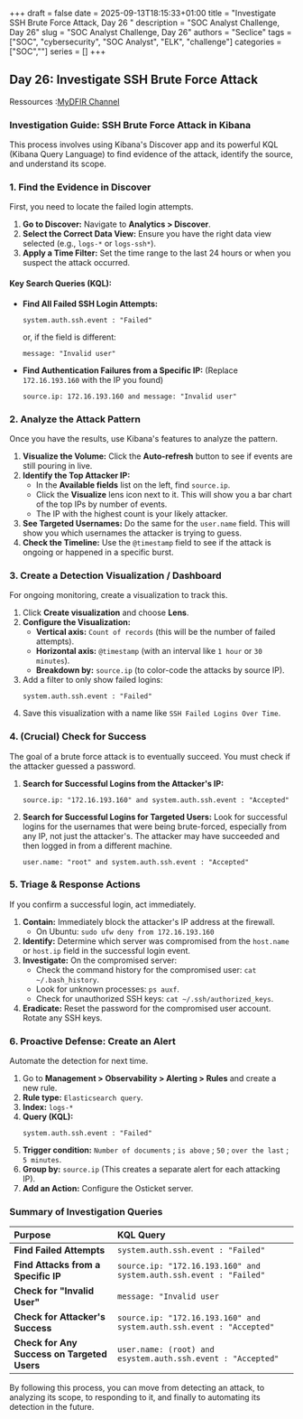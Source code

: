 +++ 
draft = false
date = 2025-09-13T18:15:33+01:00
title = "Investigate SSH Brute Force Attack, Day 26 "
description = "SOC Analyst Challenge, Day 26"
slug = "SOC Analyst Challenge, Day 26"
authors = "Seclice"
tags = ["SOC", "cybersecurity", "SOC Analyst", "ELK", "challenge"]
categories = ["SOC",""]
series = []
+++

## Day 26: Investigate SSH Brute Force Attack
Ressources :[MyDFIR Channel](https://www.youtube.com/@MyDFIR/)

### **Investigation Guide: SSH Brute Force Attack in Kibana**

This process involves using Kibana's Discover app and its powerful KQL (Kibana Query Language) to find evidence of the attack, identify the source, and understand its scope.

 
### **1. Find the Evidence in Discover**

First, you need to locate the failed login attempts.

1.  **Go to Discover:** Navigate to **Analytics > Discover**.
2.  **Select the Correct Data View:** Ensure you have the right data view selected (e.g., `logs-*` or `logs-ssh*`).
3.  **Apply a Time Filter:** Set the time range to the last 24 hours or when you suspect the attack occurred.

#### **Key Search Queries (KQL):**

*   **Find All Failed SSH Login Attempts:**
    ```kql
    system.auth.ssh.event : "Failed" 
    ```
    or, if the field is different:
    ```kql
    message: "Invalid user"
    ```

*   **Find Authentication Failures from a Specific IP:** (Replace `172.16.193.160` with the IP you found)
    ```kql
    source.ip: 172.16.193.160 and message: "Invalid user"
    ```


 

### **2. Analyze the Attack Pattern**

Once you have the results, use Kibana's features to analyze the pattern.

1.  **Visualize the Volume:** Click the **Auto-refresh** button to see if events are still pouring in live.
2.  **Identify the Top Attacker IP:**
    *   In the **Available fields** list on the left, find `source.ip`.
    *   Click the **Visualize** lens icon next to it. This will show you a bar chart of the top IPs by number of events.
    *   The IP with the highest count is your likely attacker.
3.  **See Targeted Usernames:** Do the same for the `user.name` field. This will show you which usernames the attacker is trying to guess.
4.  **Check the Timeline:** Use the `@timestamp` field to see if the attack is ongoing or happened in a specific burst.

    

 

### **3. Create a Detection Visualization / Dashboard**

For ongoing monitoring, create a visualization to track this.

1.  Click **Create visualization** and choose **Lens**.
2.  **Configure the Visualization:**
    *   **Vertical axis:** `Count of records` (this will be the number of failed attempts).
    *   **Horizontal axis:** `@timestamp` (with an interval like `1 hour` or `30 minutes`).
    *   **Breakdown by:** `source.ip` (to color-code the attacks by source IP).
3.  Add a filter to only show failed logins:
    ```kql
    system.auth.ssh.event : "Failed" 
    ```
4.  Save this visualization with a name like `SSH Failed Logins Over Time`.

 

### **4. (Crucial) Check for Success**

The goal of a brute force attack is to eventually succeed. You must check if the attacker guessed a password.

1.  **Search for Successful Logins from the Attacker's IP:**
    ```kql
    source.ip: "172.16.193.160" and system.auth.ssh.event : "Accepted"  
    ```
2.  **Search for Successful Logins for Targeted Users:** Look for successful logins for the usernames that were being brute-forced, especially from any IP, not just the attacker's. The attacker may have succeeded and then logged in from a different machine.
    ```kql
    user.name: "root" and system.auth.ssh.event : "Accepted"  
    ```

 
### **5. Triage & Response Actions**

If you confirm a successful login, act immediately.

1.  **Contain:** Immediately block the attacker's IP address at the firewall.
    *   On Ubuntu: `sudo ufw deny from 172.16.193.160`
2.  **Identify:** Determine which server was compromised from the `host.name` or `host.ip` field in the successful login event.
3.  **Investigate:** On the compromised server:
    *   Check the command history for the compromised user: `cat ~/.bash_history`.
    *   Look for unknown processes: `ps auxf`.
    *   Check for unauthorized SSH keys: `cat ~/.ssh/authorized_keys`.
4.  **Eradicate:** Reset the password for the compromised user account. Rotate any SSH keys.

 

### **6. Proactive Defense: Create an Alert**

Automate the detection for next time.

1.  Go to **Management > Observability > Alerting > Rules** and create a new rule.
2.  **Rule type:** `Elasticsearch query`.
3.  **Index:** `logs-*`
4.  **Query (KQL):**
    ```kql
    system.auth.ssh.event : "Failed"  
    ```
5.  **Trigger condition:** `Number of documents` ; `is above` ; `50` ; `over the last` ; `5 minutes`.
6.  **Group by:** `source.ip` (This creates a separate alert for each attacking IP).
7.  **Add an Action:** Configure the Osticket server.
### **Summary of Investigation Queries**

| Purpose | KQL Query |
| :--- | :--- |
| **Find Failed Attempts** | `system.auth.ssh.event : "Failed" ` |
| **Find Attacks from a Specific IP** | `source.ip: "172.16.193.160" and system.auth.ssh.event : "Failed"`  |
| **Check for "Invalid User"** | `message: "Invalid user`  |
| **Check for Attacker's Success** | `source.ip: "172.16.193.160" and system.auth.ssh.event : "Accepted"`  |
| **Check for Any Success on Targeted Users** | `user.name: (root) and esystem.auth.ssh.event : "Accepted"`  |

By following this process, you can move from detecting an attack, to analyzing its scope, to responding to it, and finally to automating its detection in the future.